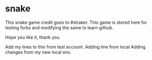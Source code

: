 # snake

This snake game credit goes to #straker. This game is stored here for testing forks and modifying the same to learn github.

Hope you like it, thank you.

Add my lines to this from test account. 
Adding line from local
Adding changes from my new local env.
